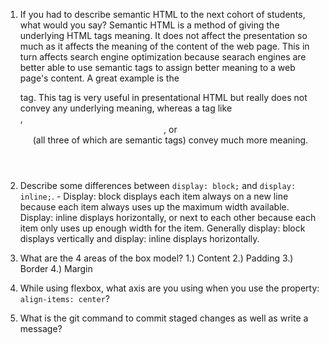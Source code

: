 1. If you had to describe semantic HTML to the next cohort of students, what would you say? Semantic HTML is a method of giving the underlying HTML tags meaning.  It does not affect the presentation so much as it affects the meaning of the content of the web page.  This in turn affects search engine optimization because searach engines are better able to use semantic tags to assign better meaning to a web page's content.  A great example is the <div> tag.  This tag is very useful in presentational HTML but really does not convey any underlying meaning, whereas a tag like <section>, <header>, or <footer> (all three of which are semantic tags) convey much more meaning.

2. Describe some differences between ```display: block;``` and ```display: inline;```.  - Display: block displays each item always on a new line because each item always uses up the maximum width available.  Display: inline displays horizontally, or next to each other because each item only uses up enough width for the item.  Generally display: block displays vertically and display: inline displays horizontally.

3. What are the 4 areas of the box model? 1.) Content 2.) Padding 3.) Border 4.) Margin

4. While using flexbox, what axis are you using when you use the property: ```align-items: center```? 

5. What is the git command to commit staged changes as well as write a message? 